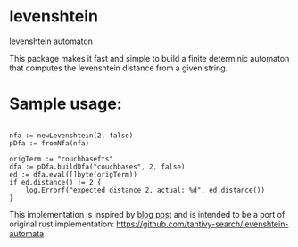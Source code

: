 # levenshtein
levenshtein automaton 

This package makes it fast and simple to build a finite determinic automaton that computes the levenshtein distance from a given string.

# Sample usage:

```

nfa := newLevenshtein(2, false)
pDfa := fromNfa(nfa)

origTerm := "couchbasefts"
dfa := pDfa.buildDfa("couchbases", 2, false)
ed := dfa.eval([]byte(origTerm))
if ed.distance() != 2 {
	log.Errorf("expected distance 2, actual: %d", ed.distance())
}

```

This implementation is inspired by [blog post](https://fulmicoton.com/posts/levenshtein/) and is intended to be
a port of original rust implementation: https://github.com/tantivy-search/levenshtein-automata
